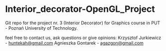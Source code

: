 ﻿# Interior_decorator-OpenGL_Project
Git repo for the project nr. 3 (Interior Decorator) 
for Graphics course in PUT - Poznań University of Technology.

feel free to contact us, ask questions or give opinions:
Krzysztof Jurkiewicz - huntekah@gmail.com
Agnieszka Gontarek - agazgon@gmail.com